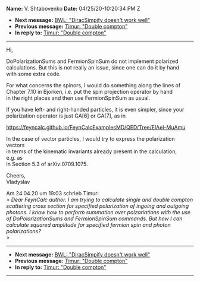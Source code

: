 **Name:** V. Shtabovenko
**Date:** 04/25/20-10:20:34 PM Z

  - **Next message:** [BWL: "DiracSimpify doesn't work well"](1589.html)
  - **Previous message:** [Timur: "Double compton"](1587.html)
  - **In reply to:** [Timur: "Double compton"](1587.html)

-----

Hi,  

DoPolarizationSums and FermionSpinSum do not implement polarized  
calculations. But this is not really an issue, since one can do it by
hand  
with some extra code.  

For what concerns the spinors, I would do something along the lines of  
Chapter 7.10 in Bjorken, i.e. put the spin projection operator by hand  
in the right places and then use FermionSpinSum as usual.  

If you have left- and right-handed particles, it is even simpler, since
your  
polarization operator is just GA[6] or GA[7], as in  

https://feyncalc.github.io/FeynCalcExamplesMD/QED/Tree/ElAel-MuAmu  

In the case of vector particles, I would try to express the
polarization  
vectors  
in terms of the kinematic invariants already present in the
calculation,  
e.g. as  
in Section 5.3 of arXiv:0709.1075.  

Cheers,  
Vladyslav  

Am 24.04.20 um 19:03 schrieb Timur:  
*\> Dear FeynCalc author. I am trying to calculate single and double
compton scattering cross section for specified polarization of ingoing
and outgoing photons. I know how to perform summation over polzariations
with the use of DoPolarizationSums and FermionSpinSum commands. But how
I can calculate squared amplitude for specified fermion spin and photon
polarizations?*  
*\>*  

-----

  - **Next message:** [BWL: "DiracSimpify doesn't work well"](1589.html)
  - **Previous message:** [Timur: "Double compton"](1587.html)
  - **In reply to:** [Timur: "Double compton"](1587.html)

-----

